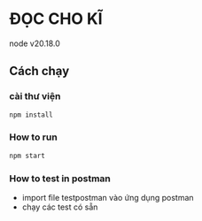 # ĐỌC CHO KĨ

node v20.18.0

## Cách chạy
### cài thư viện
``` bash 
npm install 
```

### How to run

``` bash
npm start
``` 

### How to test in postman

- import file testpostman vào ứng dụng postman
- chạy các test có sẵn
